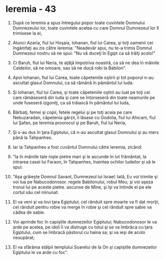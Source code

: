 # Ieremia - 43

1. După ce Ieremia a spus întregului popor toate cuvintele Domnului Dumnezeului lor, toate cuvintele acelea cu care Domnul Dumnezeul lor îl trimisese la ei, 

2. Atunci Azaria, fiul lui Hoşaia, Iohanan, fiul lui Carea, şi toţi oamenii cei îngâmfaţi au zis către Ieremia: "Neadevăr spui, nu te-a trimis Domnul Dumnezeul nostru să ne spui: "Nu vă duceţi în Egipt ca să trăiţi acolo!" 

3. Ci Baruh, fiul lui Neria, te aţâţă împotriva noastră, ca să ne dea în mâinile Caldeilor, să ne omoare, sau să ne ducă robi la Babilon". 

4. Apoi Iohanan, fiul lui Carea, toate căpeteniile oştirii şi tot poporul n-au ascultat glasul Domnului, ca să rămână în pământul lui Iuda. 

5. Şi Iohanan, fiul lui Carea, şi toate căpeteniile oştirii au luat pe toţi cei care rămăseseră din Iuda şi care se întorseseră din toate neamurile pe unde fuseseră izgoniţi, ca să trăiască în pământul lui Iuda, 

6. Bărbaţi, femei şi copii, fetele regelui şi pe toţi aceia pe care Nebuzaradan, căpetenia gărzii, îi lăsase cu Godolia, fiul lui Ahicam, fiul lui Şafan, pe Ieremia proorocul şi pe Baruh, fiul lui Neria, 

7. Şi s-au dus în ţara Egiptului, că n-au ascultat glasul Domnului şi au mers până la Tahpanhes. 

8. Iar la Tahpanhes a fost cuvântul Domnului către Ieremia, zicând: 

9. "Ia în mâinile tale nişte pietre mari şi le ascunde în lut frământat, la intrarea casei lui Faraon, în Tahpanhes, înaintea ochilor Iudeilor şi să le spui: 

10. "Aşa grăieşte Domnul Savaot, Dumnezeul lui Israel: Iată, Eu voi trimite şi voi lua pe Nabucodonosor. regele Babilonului, robul Meu, şi voi aşeza tronul lui pe aceste pietre. ascunse de Mine, şi îşi va întinde el pe ele cortul său cel minunat. 

11. El va veni şi va lovi ţara Egiptului; cel rânduit spre moarte va fi dat morţii, cel rânduit pentru robie va merge în robie şi cel rânduit spre sabie va cădea de sabie. 

12. Voi aprinde foc în capiştile dumnezeilor Egiptului; Nabucodonosor le va arde pe acelea, pe idoli îi va distruge cu totul şi se va îmbrăca cu ţara Egiptului, cum se îmbracă păstorul cu haina sa; şi va ieşi de acolo nesupărat; 

13. El va sfărâma stâlpii templului Soarelui de la On şi capiştile dumnezeilor Egiptului le va arde cu foc". 

